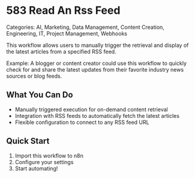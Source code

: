# 583 Read An Rss Feed

Categories: AI, Marketing, Data Management, Content Creation, Engineering, IT, Project Management, Webhooks

This workflow allows users to manually trigger the retrieval and display of the latest articles from a specified RSS feed.

Example: A blogger or content creator could use this workflow to quickly check for and share the latest updates from their favorite industry news sources or blog feeds.

## What You Can Do
- Manually triggered execution for on-demand content retrieval
- Integration with RSS feeds to automatically fetch the latest articles
- Flexible configuration to connect to any RSS feed URL

## Quick Start
1. Import this workflow to n8n
2. Configure your settings
3. Start automating!


